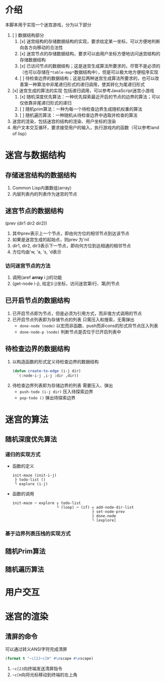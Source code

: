 # 介绍
本脚本用于实现一个迷宫游戏，分为以下部分
1. [ ] 数据结构部分
   1. [x] 迷宫结构的存储数据结构的实现，要求给定某一坐标，可以方便地判断向各方向移动的合法性
   2. [x] 迷宫节点的存储数据结构，要求可以由用户坐标方便地访问迷宫结构的存储数据结构
   3. [x] 已访问节点的数据结构；这是迷宫生成算法所要求的，尽管不是必须的（也可以存储在`*table-map*`数据结构中），但是可以极大地方便程序实现
   4. [ ] 待检查边界的数据结构；这是后两种迷宫生成算法所要求的，也可以改善第一种算法中非尾递归形式的递归调用，使其转化为尾递归形式
2. [x] 迷宫生成的算法的实现
   包括递归调用，可以参考JavaScript迷宫小游戏
   1. [x] 随机深度优先算法：一种优先探索最近开启的节点的边界的算法；可以仅依靠非尾递归形式的递归
   2. [ ] 随机prim算法：一种为每一个待检查边界生成随机权重的算法
   3. [ ] 随机遍历算法：一种随机从待检查边界中选取并检查的算法
3. 迷宫的渲染，包括迷宫的结构的渲染、用户坐标的渲染
4. 用户文本交互循环，要求接受用户的输入，执行游戏内的函数（可以参考land of lisp）

# 迷宫与数据结构
## 存储迷宫结构的数据结构
1. Common Lisp内置数组(array)
2. 内层列表内的列表作为迷宫的节点

## 迷宫节点的数据结构
(prev (dir1 dir2 dir2))
1. 其中prev表示上一个节点，即由何方位的相邻节点到达该节点
2. 如果是迷宫生成的起始点，则prev 为'nil
3. dir1, dir2, dir3表示下一节点，即向何方位到达相通的相邻节点
4. 方位均由'w, 'a, 's, 'd表示

### 访问迷宫节点的方法
1. 调用(aref **array** i j)的功能
2. (get-node i-j), 给定(i j)坐标，访问迷宫第i行、第j列节点

## 已开启节点的数据结构
1. 已开启节点即为节点，但是必须为引用方式，而非值方式调用的节点
2. 已开启节点列表即为存储节点的列表
   只需压入和搜索，无需弹出
   - `done-node (node)` 以宏而非函数、push而非cons的形式将节点压入列表
   - `done-node-p (node)` 判断节点是否位于已开启列表中

## 待检查边界的数据结构
1. 以构造函数的形式定义待检查边界的数据结构
   ```lisp
   (defun create-to-edge (i-j dir)
     `(:node-i-j ,i-j :dir ,dir))
   ```
2. 待检查边界列表即为存储边界的列表
   需要压入、弹出
   - `push-todo (i-j dir)` 压入待探索边界
   - `pop-todo ()` 弹出待探索边界

# 迷宫的算法
## 随机深度优先算法
### 递归的实现方式
- 函数的定义
  ```
  init-maze (init-i-j)
   ├ todo-list ()
   └ explore (i-j)
  ```
- 函数的调用
  ```
  init-maze ─ explore ┬ todo-list
                      └ (loop) ─ (if) ┬ add-node-dir-list
                                      ├ set-node-prev
                                      ├ done-node
                                      └ [explore]
  ```
### 基于边界列表压栈的实现方式

## 随机Prim算法

## 随机遍历算法

# 用户交互

# 迷宫的渲染
## 清屏的命令
可以通过转义ANSI字符完成清屏
```lisp
(format t "~c[2J~c[H" #\escape #\escape)
```
1. `~c[2J`向终端发送清屏指令
2. `~c[H`向将光标移动到终端的左上角

